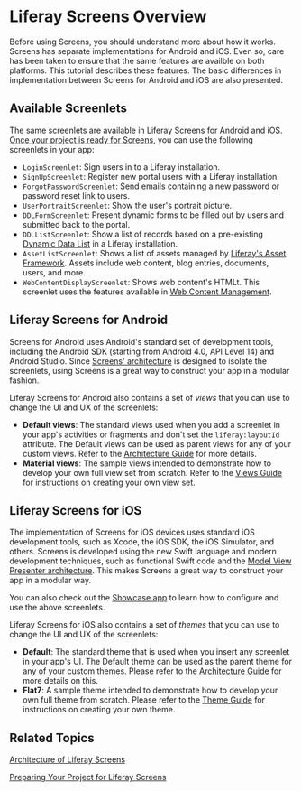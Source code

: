 # Liferay Screens Overview

Before using Screens, you should understand more about how it works. Screens has 
separate implementations for Android and iOS. Even so, care has been taken to 
ensure that the same features are availble on both platforms. This tutorial 
describes these features. The basic differences in implementation between 
Screens for Android and iOS are also presented. 
<!-- Replace links with links to other Screens tutorials, once they exist -->

## Available Screenlets

The same screenlets are available in Liferay Screens for Android and iOS. 
[Once your project is ready for Screens](https://www.liferay.com/), you can use 
the following screenlets in your app: 

- `LoginScreenlet`: Sign users in to a Liferay installation.
- `SignUpScreenlet`: Register new portal users with a Liferay installation.
- `ForgotPasswordScreenlet`: Send emails containing a new password or password 
  reset link to users.
- `UserPortraitScreenlet`: Show the user's portrait picture.
- `DDLFormScreenlet`: Present dynamic forms to be filled out by users and 
  submitted back to the portal.
- `DDLListScreenlet`: Show a list of records based on a pre-existing 
  [Dynamic Data List](/portal/-/knowledge_base/6-2/using-web-forms-and-dynamic-data-lists) 
  in a Liferay installation.
- `AssetListScreenlet`: Shows a list of assets managed by 
  [Liferay's Asset Framework](/tutorials/-/knowledge_base/6-2/asset-framework). 
  Assets include web content, blog entries, documents, users, and more.
- `WebContentDisplayScreenlet`: Shows web content's HTMLt. This screenlet uses 
  the features available in [Web Content Management](/portal/-/knowledge_base/6-2/web-content-management). 

## Liferay Screens for Android

Screens for Android uses Android's standard set of development tools, including 
the Android SDK (starting from Android 4.0, API Level 14) and Android Studio. 
Since [Screens' architecture](https://www.liferay.com/) is designed 
to isolate the screenlets, using Screens is a great way to construct your app in 
a modular fashion. 

Liferay Screens for Android also contains a set of *views* that you can use to 
change the UI and UX of the screenlets: 

- **Default views**: The standard views used when you add a screenlet in your 
app's activities or fragments and don't set the `liferay:layoutId` attribute. 
The Default views can be used as parent views for any of your custom views. 
Refer to the [Architecture Guide](https://www.liferay.com/) 
for more details.
- **Material views**: The sample views intended to demonstrate how to develop 
your own full view set from scratch. Refer to the [Views Guide](https://www.liferay.com/) 
for instructions on creating your own view set. 

## Liferay Screens for iOS

The implementation of Screens for iOS devices uses standard iOS development 
tools, such as Xcode, the iOS SDK, the iOS Simulator, and others. Screens is developed 
using the new Swift language and modern development techniques, such as 
functional Swift code and the [Model View Presenter architecture](http://en.wikipedia.org/wiki/Model%E2%80%93view%E2%80%93presenter). 
This makes Screens a great way to construct your app in a modular way.

You can also check out the [Showcase app](ios/Samples/README.md) to learn how to 
configure and use the above screenlets.

Liferay Screens for iOS also contains a set of *themes* that you can use to 
change the UI and UX of the screenlets: 

- **Default**: The standard theme that is used when you insert any screenlet in 
your app's UI. The Default theme can be used as the parent theme for any of your 
custom themes. Please refer to the [Architecture Guide](ios/Documentation/architecture.md#theme-layer) 
for more details on this.
- **Flat7**: A sample theme intended to demonstrate how to develop your own full 
theme from scratch. Please refer to the [Theme Guide](ios/Documentation/themes.md) 
for instructions on creating your own theme.

## Related Topics

[Architecture of Liferay Screens](https://www.liferay.com/)

[Preparing Your Project for Liferay Screens](https://www.liferay.com/)
